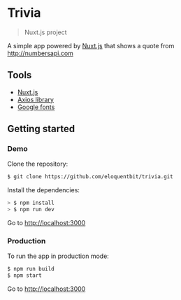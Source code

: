 # Trivia

> Nuxt.js project

A simple app powered by [Nuxt.js](https://github.com/nuxt/nuxt.js) that shows a quote from http://numbersapi.com

## Tools
- [Nuxt.js](https://github.com/nuxt/nuxt.js)
- [Axios library](https://github.com/mzabriskie/axios)
- [Google fonts](https://fonts.google.com)

## Getting started
### Demo
Clone the repository:
```bash
$ git clone https://github.com/eloquentbit/trivia.git
```

Install the dependencies:
```bash
> $ npm install
> $ npm run dev
```
Go to [http://localhost:3000](http://localhost:3000)

### Production
To run the app in production mode:
```bash
$ npm run build
$ npm start
```
Go to [http://localhost:3000](http://localhost:3000)